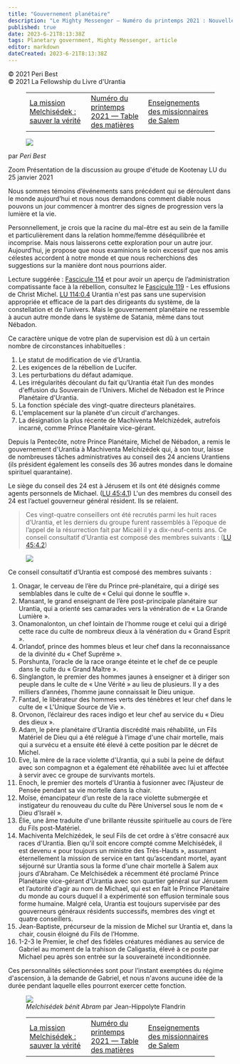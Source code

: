 ```yaml
---
title: "Gouvernement planétaire"
description: "Le Mighty Messenger — Numéro du printemps 2021 : Nouvelles et opinions pour les lecteurs du Livre d'Urantia"
published: true
date: 2023-6-21T8:13:38Z
tags: Planetary government, Mighty Messenger, article
editor: markdown
dateCreated: 2023-6-21T8:13:38Z
---
```


<p class="v-card v-sheet theme--light grey lighten-3 px-2">© 2021 Peri Best<br>© 2021 La Fellowship du Livre d'Urantia</p>
<figure class="table chapter-navigator">
  <table>
    <tbody>
      <tr>
        <td>
        <a href="/fr/article/Richard_E_Warren/The_Melchizedek_Mission_Salvaging_Truth">
          <span class="mdi mdi-arrow-left-drop-circle"></span><span class="pl-2">La mission Melchisédek : sauver la vérité</span>
        </a>
        </td>
        <td>
        <a href="/fr/index/articles_mighty_messenger#numéro-du-printemps-2021">
          <span class="mdi mdi-book-open-variant"></span><span class="pl-2">Numéro du printemps 2021 — Table des matières</span>
        </a>
        </td>
        <td>
        <a href="/fr/article/Chuck_Thurston/Teachings_of_the_Salem_Missionaries">
          <span class="pr-2">Enseignements des missionnaires de Salem</span><span class="mdi mdi-arrow-right-drop-circle"></span>
        </a>
        </td>
      </tr>
    </tbody>
  </table>
</figure>



<figure id="Figure_1" class="image urantiapedia  image-style-align-left">
<img src="/image/article/The_Mighty_Messenger/2021_Spring/008.jpg">
</figure>

par _Peri Best_

Zoom Présentation de la discussion au groupe d'étude de Kootenay LU du 25 janvier 2021

Nous sommes témoins d’événements sans précédent qui se déroulent dans le monde aujourd’hui et nous nous demandons comment diable nous pouvons un jour commencer à montrer des signes de progression vers la lumière et la vie.

Personnellement, je crois que la racine du mal-être est au sein de la famille et particulièrement dans la relation homme/femme déséquilibrée et incomprise. Mais nous laisserons cette exploration pour un autre jour. Aujourd’hui, je propose que nous examinions le soin excessif que nos amis célestes accordent à notre monde et que nous recherchions des suggestions sur la manière dont nous pourrions aider.

Lecture suggérée : [Fascicule 114](/fr/The_Urantia_Book/114) et pour avoir un aperçu de l’administration compatissante face à la rébellion, consultez le [Fascicule 119](/fr/The_Urantia_Book/119) - Les effusions de Christ Michel. [LU 114:0.4](/fr/The_Urantia_Book/114#p0_4) Urantia n'est pas sans une supervision appropriée et efficace de la part des dirigeants du système, de la constellation et de l’univers. Mais le gouvernement planétaire ne ressemble à aucun autre monde dans le système de Satania, même dans tout Nébadon.

Ce caractère unique de votre plan de supervision est dû à un certain nombre de circonstances inhabituelles :

1. Le statut de modification de vie d’Urantia.
2. Les exigences de la rébellion de Lucifer.
3. Les perturbations du défaut adamique.
4. Les irrégularités découlant du fait qu’Urantia était l’un des mondes d'effusion du Souverain de l’Univers. Michel de Nébadon est le Prince Planétaire d'Urantia.
5. La fonction spéciale des vingt-quatre directeurs planétaires. 
6. L'emplacement sur la planète d'un circuit d'archanges.
7. La désignation la plus récente de Machiventa Melchizédek, autrefois incarné, comme Prince Planétaire vice-gérant.

Depuis la Pentecôte, notre Prince Planétaire, Michel de Nébadon, a remis le gouvernement d'Urantia à Machiventa Melchizédek qui, à son tour, laisse de nombreuses tâches administratives au conseil des 24 anciens Urantiens (ils président également les conseils des 36 autres mondes dans le domaine spirituel quarantaine).

Le siège du conseil des 24 est à Jérusem et ils ont été désignés comme agents personnels de Michael. ([LU 45:4.1](/fr/The_Urantia_Book/45#p4_1)) L'un des membres du conseil des 24 est l’actuel gouverneur général résident. Ils se relaient.

> Ces vingt-quatre conseillers ont été recrutés parmi les huit races d’Urantia, et les derniers du groupe furent rassemblés à l’époque de l’appel de la résurrection fait par Micaël il y a dix-neuf-cents ans. Ce conseil consultatif d’Urantia est composé des membres suivants : ([LU 45:4.2](/fr/The_Urantia_Book/45#p4_2))

<figure id="Figure_2" class="image urantiapedia">
<img src="/image/article/The_Mighty_Messenger/2021_Spring/009.jpg">
</figure>

Ce conseil consultatif d’Urantia est composé des membres suivants : 

1. Onagar, le cerveau de l’ère du Prince pré-planétaire, qui a dirigé ses semblables dans le culte de « Celui qui donne le souffle ».
2. Mansant, le grand enseignant de l’ère post-principale planétaire sur Urantia, qui a orienté ses camarades vers la vénération de « La Grande Lumière ».
3. Onamonalonton, un chef lointain de l’homme rouge et celui qui a dirigé cette race du culte de nombreux dieux à la vénération du « Grand Esprit ».
4. Orlandof, prince des hommes bleus et leur chef dans la reconnaissance de la divinité du « Chef Suprême ».
5. Porshunta, l’oracle de la race orange éteinte et le chef de ce peuple dans le culte du « Grand Maître ».
6. Singlangton, le premier des hommes jaunes à enseigner et à diriger son peuple dans le culte de « Une Vérité » au lieu de plusieurs. Il y a des milliers d’années, l’homme jaune connaissait le Dieu unique.
7. Fantad, le libérateur des hommes verts des ténèbres et leur chef dans le culte de « L'Unique Source de Vie ».
8. Orvonon, l’éclaireur des races indigo et leur chef au service du « Dieu des dieux ».
9. Adam, le père planétaire d'Urantia discrédité mais réhabilité, un Fils Matériel de Dieu qui a été relégué à l’image d'une chair mortelle, mais qui a survécu et a ensuite été élevé à cette position par le décret de Michel.
10. Eve, la mère de la race violette d'Urantia, qui a subi la peine de défaut avec son compagnon et a également été réhabilitée avec lui et affectée à servir avec ce groupe de survivants mortels.
11. Enoch, le premier des mortels d'Urantia à fusionner avec l’Ajusteur de Pensée pendant sa vie mortelle dans la chair.
12. Moïse, émancipateur d’un reste de la race violette submergée et instigateur du renouveau du culte du Père Universel sous le nom de « Dieu d’Israël ».
13. Élie, une âme traduite d'une brillante réussite spirituelle au cours de l’ère du Fils post-Matériel.
14. Machiventa Melchizédek, le seul Fils de cet ordre à s'être consacré aux races d'Urantia. Bien qu’il soit encore compté comme Melchisédek, il est devenu « pour toujours un ministre des Très-Hauts », assumant éternellement la mission de service en tant qu’ascendant mortel, ayant séjourné sur Urantia sous la forme d'une chair mortelle à Salem aux jours d'Abraham.
	Ce Melchisédek a récemment été proclamé Prince Planétaire vice-gérant d'Urantia avec son quartier général sur Jérusem et l’autorité d'agir au nom de Michael, qui est en fait le Prince Planétaire du monde au cours duquel il a expérimenté son effusion terminale sous forme humaine. Malgré cela, Urantia est toujours supervisée par des gouverneurs généraux résidents successifs, membres des vingt et quatre conseillers.
15. Jean-Baptiste, précurseur de la mission de Michel sur Urantia et, dans la chair, cousin éloigné du Fils de l’Homme.
16. 1-2-3 le Premier, le chef des fidèles créatures médianes au service de Gabriel au moment de la trahison de Caligastia, élevé à ce poste par Michael peu après son entrée sur la souveraineté inconditionnée.

Ces personnalités sélectionnées sont pour l’instant exemptées du régime d'ascension, à la demande de Gabriel, et nous n'avons aucune idée de la durée pendant laquelle elles pourront exercer cette fonction.

<figure id="Figure_3" class="image urantiapedia">
<img src="/image/article/The_Mighty_Messenger/2021_Spring/010.jpg">
<figcaption><em>Melchisédek bénit Abram</em> par Jean-Hippolyte Flandrin </figcaption>
</figure>




<figure class="table chapter-navigator">
  <table>
    <tbody>
      <tr>
        <td>
        <a href="/fr/article/Richard_E_Warren/The_Melchizedek_Mission_Salvaging_Truth">
          <span class="mdi mdi-arrow-left-drop-circle"></span><span class="pl-2">La mission Melchisédek : sauver la vérité</span>
        </a>
        </td>
        <td>
        <a href="/fr/index/articles_mighty_messenger#numéro-du-printemps-2021">
          <span class="mdi mdi-book-open-variant"></span><span class="pl-2">Numéro du printemps 2021 — Table des matières</span>
        </a>
        </td>
        <td>
        <a href="/fr/article/Chuck_Thurston/Teachings_of_the_Salem_Missionaries">
          <span class="pr-2">Enseignements des missionnaires de Salem</span><span class="mdi mdi-arrow-right-drop-circle"></span>
        </a>
        </td>
      </tr>
    </tbody>
  </table>
</figure>
